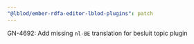 ```yaml
---
"@lblod/ember-rdfa-editor-lblod-plugins": patch
---
```


GN-4692: Add missing `nl-BE` translation for besluit topic plugin
